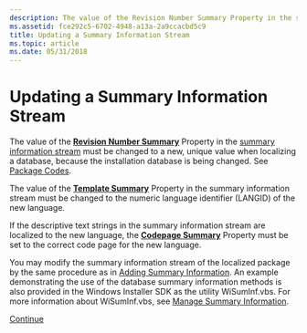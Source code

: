 ```yaml
---
description: The value of the Revision Number Summary Property in the summary information stream must be changed to a new, unique value when localizing a database, because the installation database is being changed. See Package Codes.
ms.assetid: fce292c5-6702-4948-a13a-2a9ccacbd5c9
title: Updating a Summary Information Stream
ms.topic: article
ms.date: 05/31/2018
---
```


# Updating a Summary Information Stream

The value of the [**Revision Number Summary**](revision-number-summary.md) Property in the [summary information stream](summary-information-stream.md) must be changed to a new, unique value when localizing a database, because the installation database is being changed. See [Package Codes](package-codes.md).

The value of the [**Template Summary**](template-summary.md) Property in the summary information stream must be changed to the numeric language identifier (LANGID) of the new language.

If the descriptive text strings in the summary information stream are localized to the new language, the [**Codepage Summary**](codepage-summary.md) Property must be set to the correct code page for the new language.

You may modify the summary information stream of the localized package by the same procedure as in [Adding Summary Information](adding-summary-information.md). An example demonstrating the use of the database summary information methods is also provided in the Windows Installer SDK as the utility WiSumInf.vbs. For more information about WiSumInf.vbs, see [Manage Summary Information](manage-summary-information.md).

[Continue](adding-localized-resources.md)

 

 



